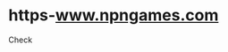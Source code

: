 # https-www.npngames.com
Check
<script>
  window.location.replace("https://www.npngames.com/");
</script>
